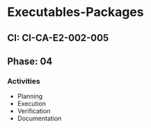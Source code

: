 # Executables-Packages

## CI: CI-CA-E2-002-005
## Phase: 04

### Activities
- Planning
- Execution
- Verification
- Documentation
